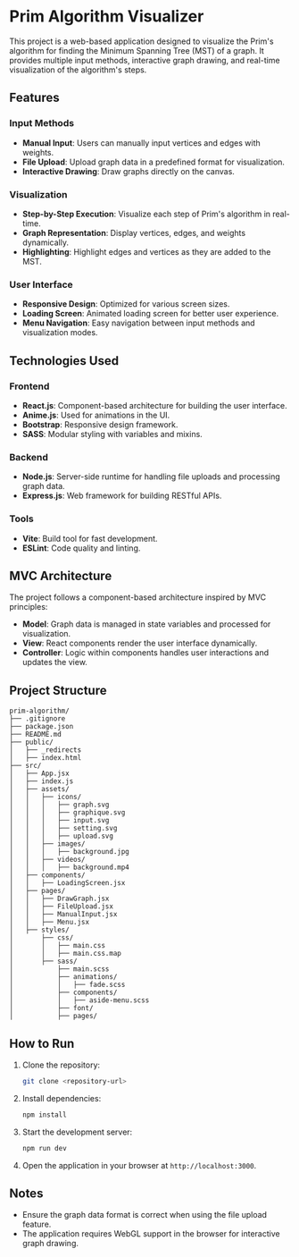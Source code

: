 # Prim Algorithm Visualizer

This project is a web-based application designed to visualize the Prim's algorithm for finding the Minimum Spanning Tree (MST) of a graph. It provides multiple input methods, interactive graph drawing, and real-time visualization of the algorithm's steps.

## Features

### Input Methods
- **Manual Input**: Users can manually input vertices and edges with weights.
- **File Upload**: Upload graph data in a predefined format for visualization.
- **Interactive Drawing**: Draw graphs directly on the canvas.

### Visualization
- **Step-by-Step Execution**: Visualize each step of Prim's algorithm in real-time.
- **Graph Representation**: Display vertices, edges, and weights dynamically.
- **Highlighting**: Highlight edges and vertices as they are added to the MST.

### User Interface
- **Responsive Design**: Optimized for various screen sizes.
- **Loading Screen**: Animated loading screen for better user experience.
- **Menu Navigation**: Easy navigation between input methods and visualization modes.

## Technologies Used

### Frontend
- **React.js**: Component-based architecture for building the user interface.
- **Anime.js**: Used for animations in the UI.
- **Bootstrap**: Responsive design framework.
- **SASS**: Modular styling with variables and mixins.

### Backend
- **Node.js**: Server-side runtime for handling file uploads and processing graph data.
- **Express.js**: Web framework for building RESTful APIs.

### Tools
- **Vite**: Build tool for fast development.
- **ESLint**: Code quality and linting.

## MVC Architecture

The project follows a component-based architecture inspired by MVC principles:

- **Model**: Graph data is managed in state variables and processed for visualization.
- **View**: React components render the user interface dynamically.
- **Controller**: Logic within components handles user interactions and updates the view.

## Project Structure

```
prim-algorithm/
├── .gitignore
├── package.json
├── README.md
├── public/
│   ├── _redirects
│   ├── index.html
├── src/
│   ├── App.jsx
│   ├── index.js
│   ├── assets/
│   │   ├── icons/
│   │   │   ├── graph.svg
│   │   │   ├── graphique.svg
│   │   │   ├── input.svg
│   │   │   ├── setting.svg
│   │   │   ├── upload.svg
│   │   ├── images/
│   │   │   ├── background.jpg
│   │   ├── videos/
│   │   │   ├── background.mp4
│   ├── components/
│   │   ├── LoadingScreen.jsx
│   ├── pages/
│   │   ├── DrawGraph.jsx
│   │   ├── FileUpload.jsx
│   │   ├── ManualInput.jsx
│   │   ├── Menu.jsx
│   ├── styles/
│       ├── css/
│       │   ├── main.css
│       │   ├── main.css.map
│       ├── sass/
│           ├── main.scss
│           ├── animations/
│           │   ├── fade.scss
│           ├── components/
│           │   ├── aside-menu.scss
│           ├── font/
│           ├── pages/
```

## How to Run

1. Clone the repository:
   ```bash
   git clone <repository-url>
   ```
2. Install dependencies:
   ```bash
   npm install
   ```
3. Start the development server:
   ```bash
   npm run dev
   ```
4. Open the application in your browser at `http://localhost:3000`.

## Notes
- Ensure the graph data format is correct when using the file upload feature.
- The application requires WebGL support in the browser for interactive graph drawing.
